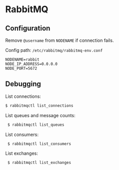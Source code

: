 # RabbitMQ

## Configuration

Remove `@username` from `NODENAME` if connection fails.

Config path: `/etc/rabbitmq/rabbitmq-env.conf`

```
NODENAME=rabbit
NODE_IP_ADDRESS=0.0.0.0
NODE_PORT=5672
```

## Debugging

List connections:

```bash
$ rabbitmqctl list_connections
```

List queues and message counts:

```bash
 $ rabbitmqctl list_queues
```

List consumers:

```bash
 $ rabbitmqctl list_consumers
```

List exchanges:

```bash
 $ rabbitmqctl list_exchanges
```

